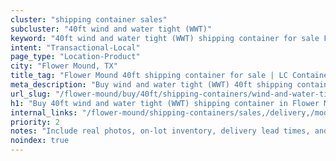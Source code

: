 ```yaml
---
cluster: "shipping container sales"
subcluster: "40ft wind and water tight (WWT)"
keyword: "40ft wind and water tight (WWT) shipping container for sale Flower Mound, TX"
intent: "Transactional-Local"
page_type: "Location-Product"
city: "Flower Mound, TX"
title_tag: "Flower Mound 40ft shipping container for sale | LC Container"
meta_description: "Buy wind and water tight (WWT) 40ft shipping container sale with local delivery in Flower Mound, TX. LC Container — local Since 2003. Request a fast quote today."
url_slug: "/flower-mound/buy/40ft/shipping-containers/wind-and-water-tight-wwt"
h1: "Buy 40ft wind and water tight (WWT) shipping container in Flower Mound"
internal_links: "/flower-mound/shipping-containers/sales,/delivery,/modifications"
priority: 2
notes: "Include real photos, on-lot inventory, delivery lead times, and financing info."
noindex: true
---
```


<!-- TODO: Add unique city/inventory copy, images, and internal links here. -->
